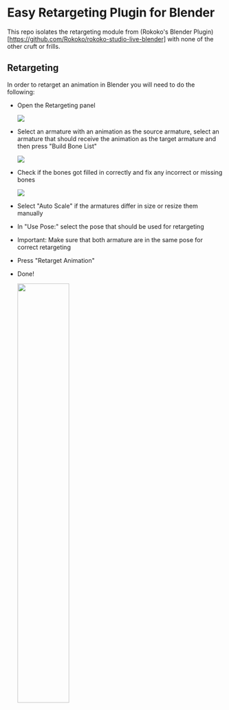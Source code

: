 # Easy Retargeting Plugin for Blender

This repo isolates the retargeting module from (Rokoko's Blender Plugin)[https://github.com/Rokoko/rokoko-studio-live-blender] with none of the other cruft or frills.

## Retargeting
In order to retarget an animation in Blender you will need to do the following:

- Open the Retargeting panel

  <img src="https://s3.amazonaws.com/cdn.freshdesk.com/data/helpdesk/attachments/production/47029758599/original/gt30hHJ2JCfKDmmALDxjffiHbYjqFMQFmg.png"/>

- Select an armature with an animation as the source armature, select an armature that should receive the animation as the target armature and then press "Build Bone List"

  <img src="https://s3.amazonaws.com/cdn.freshdesk.com/data/helpdesk/attachments/production/47029758649/original/AuSYaHVCMTAQmTYRX8JHohflx4B6tu7EVQ.png"/>

- Check if the bones got filled in correctly and fix any incorrect or missing bones

  <img src="https://s3.amazonaws.com/cdn.freshdesk.com/data/helpdesk/attachments/production/47029758669/original/O_kTjk6qEKnNr_jOmvMXa2OI5d561ttBqA.png"/>

- Select "Auto Scale" if the armatures differ in size or resize them manually
- In "Use Pose:" select the pose that should be used for retargeting
- Important: Make sure that both armature are in the same pose for correct retargeting
- Press "Retarget Animation"
- Done!

   [<img src="https://img.youtube.com/vi/Od8Ecr70A4Q/maxresdefault.jpg" width="50%">](https://youtu.be/Od8Ecr70A4Q)